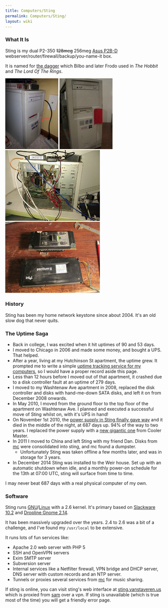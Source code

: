 ```yaml
---
title: Computers/Sting
permalink: Computers/Sting/
layout: wiki
---
```


### What It Is

Sting is my dual P2-350 ~~128meg~~ 256meg [Asus
P2B-D](http://www.motherboard.cz/mb/asus/P2B-D.htm)
webserver/router/firewall/backup/you-name-it box.

It is named for [the
dagger](http://en.wikipedia.org/wiki/List_of_Middle-earth_weapons_and_armour#Sting)
which Bilbo and later Frodo used in *The Hobbit* and *The Lord Of The
Rings*.

<img src="Sting_front_2015-01-01.jpg" title="fig:Sting_front_2015-01-01.jpg" alt="Sting_front_2015-01-01.jpg" width="168" />
<img src="IMG_4113.jpg" title="fig:IMG_4113.jpg" alt="IMG_4113.jpg" width="168" />
<img src="IMG_20101101_072133.jpg" title="fig:IMG_20101101_072133.jpg" alt="IMG_20101101_072133.jpg" width="300" />
<img src="IMG_4118.jpg" title="fig:IMG_4118.jpg" alt="IMG_4118.jpg" width="300" />

### History

Sting has been my home network keystone since about 2004. It's an old
slow dog that never quits.

### The Uptime Saga

-   Back in college, I was excited when it hit uptimes of 90 and 53
    days.
-   I moved to Chicago in 2006 and made some money, and bought a UPS.
    That helped.
-   After a year, living at my Hutchinson St apartment, the uptime grew.
    It prompted me to write a simple [uptime tracking service for my
    computers](http://vanstaveren.us/~trick/uptime/), so I would have a
    proper record aside this page.
-   Less than 12 hours before I moved out of that apartment, it crashed
    due to a disk controller fault at an uptime of 279 days.
-   I moved to my Washtenaw Ave apartment in 2008, replaced the disk
    controller and disks with hand-me-down SATA disks, and left it on
    from December 2008 onwards.
-   In May 2010, I moved from the ground floor to the top floor of the
    apartment on Washtenaw Ave. I planned and executed a successful move
    of Sting whilst on, with it's UPS in hand!
-   On November 1st 2010, the [power supply in Sting finally gave
    way](:Image:IMG_20101101_211542.jpg "wikilink") and it died in the
    middle of the night, at 687 days up. 94% of the way to two years. I
    replaced the power supply with a [new gigantic
    one](:Image:IMG_4120.jpg "wikilink") from Cooler Master.
-   In 2011 I moved to China and left Sting with my friend Dan. Disks
    from [mc](/wiki/Computers/McTrickster "wikilink") were consolidated into
    sting, and mc found a dumpster.
    -   Unfortunately Sting was taken offline a few months later, and
        was in storage for 3 years.
-   In December 2014 Sting was installed to the Weir house. Set up with
    an automatic shutdown when idle, and a monthly power-on schedule for
    the 13th at 07:00 UTC, sting will surface from time to time.

I may never beat 687 days with a real physical computer of my own.

### Software

Sting runs [GNU](http://www.gnu.org/)/[Linux](http://kernel.org/) with a
2.6 kernel. It's primary based on [Slackware
10.2](http://www.slackware.org/) and [Dropline Gnome
2.14](http://www.droplinegnome.org/).

It has been massively upgraded over the years. 2.4 to 2.6 was a bit of a
challenge, and I've found my `/usr/local` to be extensive.

It runs lots of fun services like:

-   Apache 2.0 web server with PHP 5
-   SSH and OpenVPN servers
-   Exim SMTP server
-   Subversion server
-   Internal services like a Netfilter firewall, VPN bridge and DHCP
    server, DNS server with custom records and an NTP server.
-   Tunnels or proxies several services from
    [mc](/wiki/Computers/Mc "wikilink") for music sharing.

If sting is online, you can visit sting's web interface at
[sting.vanstaveren.us](http://sting.vanstaveren.us/) which is proxied
from [sam](/wiki/Computers/sam "wikilink") over a vpn. If sting is unavailable
(which is true most of the time) you will get a friendly error page.
